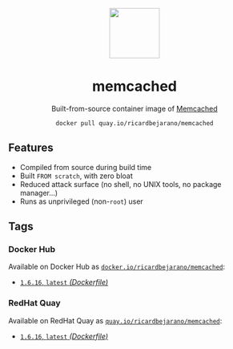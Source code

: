 <div align="center">
	<p><img src="https://emojipedia-us.s3.dualstack.us-west-1.amazonaws.com/thumbs/160/apple/325/rabbit_1f407.png" width="100px"></p>
	<h1>memcached</h1>
	<p>Built-from-source container image of <a href="https://memcached.org/">Memcached</a></p>
	<code>docker pull quay.io/ricardbejarano/memcached</code>
</div>


## Features

* Compiled from source during build time
* Built `FROM scratch`, with zero bloat
* Reduced attack surface (no shell, no UNIX tools, no package manager...)
* Runs as unprivileged (non-`root`) user


## Tags

### Docker Hub

Available on Docker Hub as [`docker.io/ricardbejarano/memcached`](https://hub.docker.com/r/ricardbejarano/memcached):

- [`1.6.16`, `latest` *(Dockerfile)*](Dockerfile)

### RedHat Quay

Available on RedHat Quay as [`quay.io/ricardbejarano/memcached`](https://quay.io/repository/ricardbejarano/memcached):

- [`1.6.16`, `latest` *(Dockerfile)*](Dockerfile)
